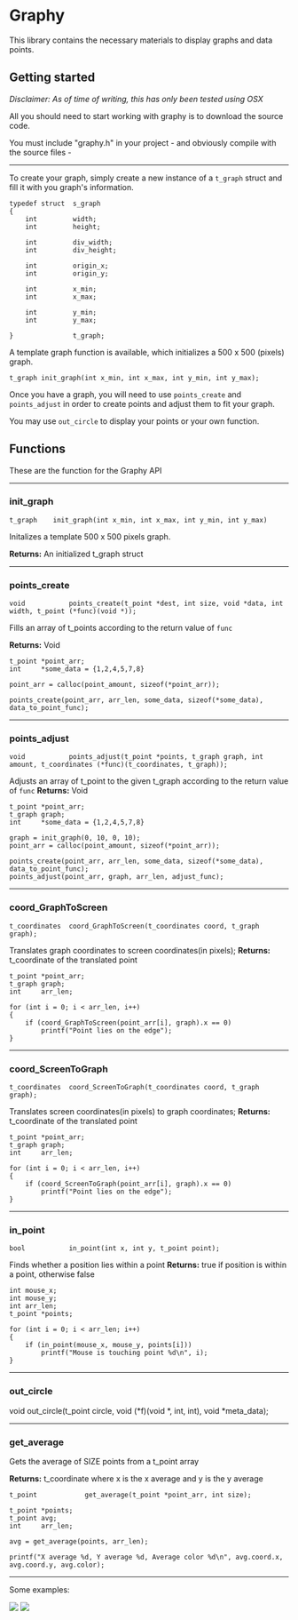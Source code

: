# Graphy

This library contains the necessary materials to display graphs and data points.

## Getting started

*Disclaimer: As of time of writing, this has only been tested using OSX*

All you should need to start working with graphy is to download the source code.

You must include "graphy.h" in your project - and obviously compile with the source files -

---

To create your graph, simply create a new instance of a `t_graph` struct and fill it with you graph's information.

```
typedef struct	s_graph
{
	int			width;
	int			height;

	int			div_width;
	int			div_height;

	int			origin_x;
	int			origin_y;

	int			x_min;
	int			x_max;

	int			y_min;
	int			y_max;

}				t_graph;
```

A template graph function is available, which initializes a 500 x 500 (pixels) graph.

```
t_graph	init_graph(int x_min, int x_max, int y_min, int y_max);
```

Once you have a graph, you will need to  use `points_create` and `points_adjust` in order to create points and adjust them to fit your graph.

You may use `out_circle` to display your points or your own function.

## Functions

These are the function for the Graphy API

---

### init_graph

`t_graph	init_graph(int x_min, int x_max, int y_min, int y_max)`

Initalizes a template 500 x 500 pixels graph.

**Returns:** An initialized t_graph struct

---
### points_create

`void			points_create(t_point *dest, int size, void *data, int width, t_point (*func)(void *));`

Fills an array of t_points according to the return value of `func`

**Returns:** Void

```
t_point *point_arr;
int		*some_data = {1,2,4,5,7,8}

point_arr = calloc(point_amount, sizeof(*point_arr));

points_create(point_arr, arr_len, some_data, sizeof(*some_data), data_to_point_func);
```

---
### points_adjust

`void			points_adjust(t_point *points, t_graph graph, int amount, t_coordinates (*func)(t_coordinates, t_graph));`

Adjusts an array of t_point to the given t_graph according to the return value of `func`
**Returns:** Void

```
t_point *point_arr;
t_graph graph;
int		*some_data = {1,2,4,5,7,8}

graph = init_graph(0, 10, 0, 10);
point_arr = calloc(point_amount, sizeof(*point_arr));

points_create(point_arr, arr_len, some_data, sizeof(*some_data), data_to_point_func);
points_adjust(point_arr, graph, arr_len, adjust_func);
```


---
### coord_GraphToScreen

`t_coordinates	coord_GraphToScreen(t_coordinates coord, t_graph graph);`

Translates graph coordinates to screen coordinates(in pixels);
**Returns:** t_coordinate of the translated point

```
t_point *point_arr;
t_graph	graph;
int		arr_len;

for (int i = 0; i < arr_len, i++)
{
	if (coord_GraphToScreen(point_arr[i], graph).x == 0)
		printf("Point lies on the edge");
}
```

---

### coord_ScreenToGraph

`t_coordinates	coord_ScreenToGraph(t_coordinates coord, t_graph graph);`

Translates screen coordinates(in pixels) to graph coordinates;
**Returns:** t_coordinate of the translated point

```
t_point *point_arr;
t_graph	graph;
int		arr_len;

for (int i = 0; i < arr_len, i++)
{
	if (coord_ScreenToGraph(point_arr[i], graph).x == 0)
		printf("Point lies on the edge");
}
```

---
### in_point

`bool			in_point(int x, int y, t_point point);`

Finds whether a position lies within a point
**Returns:** true if position is within a point, otherwise false

```
int mouse_x;
int mouse_y;
int arr_len;
t_point *points;

for (int i = 0; i < arr_len; i++)
{
	if (in_point(mouse_x, mouse_y, points[i]))
		printf("Mouse is touching point %d\n", i);
}
```

---
### out_circle


void			out_circle(t_point circle, void (*f)(void *, int, int), void *meta_data);

---
### get_average

Gets the average of SIZE points from a t_point array

**Returns:** t_coordinate where x is the x average and y is the y average

`t_point			get_average(t_point *point_arr, int size);`

```
t_point *points;
t_point	avg;
int 	arr_len;

avg = get_average(points, arr_len);

printf("X average %d, Y average %d, Average color %d\n", avg.coord.x, avg.coord.y, avg.color);
```

---

Some examples:



![](Ressources/Demo1.png)
![](Ressources/Demo2.png)
